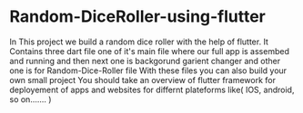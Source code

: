 # Random-DiceRoller-using-flutter
In This project we build a random dice roller with the help of flutter. 
It Contains three dart file one of it's main file where our full app is assembed and running and then next one is backgorund garient changer and other one is for Random-Dice-Roller file 
With these files you can also build your own small project 
You should take an overview of flutter framework for deployement of apps and websites for differnt plateforms like( IOS, android, so on.......  )
